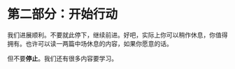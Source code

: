 # 第二部分：开始行动

我们进展顺利。不要就此停下，继续前进。好吧，实际上你可以稍作休息，你值得拥有。也许可以读一两篇中场休息的内容，如果你愿意的话。

但不要**停止**。我们还有很多内容要学习。
